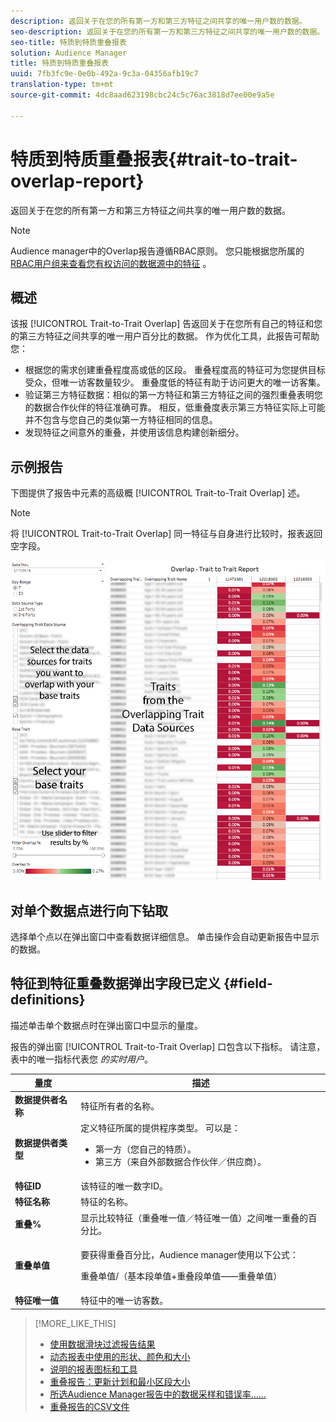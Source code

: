 ```yaml
---
description: 返回关于在您的所有第一方和第三方特征之间共享的唯一用户数的数据。
seo-description: 返回关于在您的所有第一方和第三方特征之间共享的唯一用户数的数据。
seo-title: 特质到特质重叠报表
solution: Audience Manager
title: 特质到特质重叠报表
uuid: 7fb3fc9e-0e0b-492a-9c3a-04356afb19c7
translation-type: tm+mt
source-git-commit: 4dc8aad623198cbc24c5c76ac3818d7ee00e9a5e

---
```



# 特质到特质重叠报表{#trait-to-trait-overlap-report}

返回关于在您的所有第一方和第三方特征之间共享的唯一用户数的数据。

>[!NOTE]
>
>Audience manager中的Overlap报告遵循RBAC原则。 您只能根据您所属的 [RBAC用户组来查看您有权访问的数据源中的特征](/help/using/features/administration/administration-overview.md) 。

<!-- 

c_overlap_reports.xml

 -->

## 概述

该报 [!UICONTROL Trait-to-Trait Overlap] 告返回关于在您所有自己的特征和您的第三方特征之间共享的唯一用户百分比的数据。 作为优化工具，此报告可帮助您：

* 根据您的需求创建重叠程度高或低的区段。 重叠程度高的特征可为您提供目标受众，但唯一访客数量较少。 重叠度低的特征有助于访问更大的唯一访客集。
* 验证第三方特征数据：相似的第一方特征和第三方特征之间的强烈重叠表明您的数据合作伙伴的特征准确可靠。 相反，低重叠度表示第三方特征实际上可能并不包含与您自己的类似第一方特征相同的信息。
* 发现特征之间意外的重叠，并使用该信息构建创新细分。

## 示例报告

下图提供了报告中元素的高级概 [!UICONTROL Trait-to-Trait Overlap] 述。

>[!NOTE]
>
>将 [!UICONTROL Trait-to-Trait Overlap] 同一特征与自身进行比较时，报表返回空字段。

![](assets/trait-to-trait-overlap.png)

## 对单个数据点进行向下钻取

选择单个点以在弹出窗口中查看数据详细信息。 单击操作会自动更新报告中显示的数据。

## 特征到特征重叠数据弹出字段已定义 {#field-definitions}

描述单击单个数据点时在弹出窗口中显示的量度。

<!-- 

r_t2t_data_pop.xml

 -->

报告的弹出窗 [!UICONTROL Trait-to-Trait Overlap] 口包含以下指标。 请注意，表中的唯一指标代表您 *的实时用户*。

<table id="table_A2A0CFC47C1A404994B82E6630E711A2"> 
 <thead> 
  <tr> 
   <th colname="col1" class="entry"> 量度 </th> 
   <th colname="col2" class="entry"> 描述 </th> 
  </tr>
 </thead>
 <tbody> 
  <tr> 
   <td colname="col1"><b><span class="wintitle"> 数据提供者名称</span></b> </td> 
   <td colname="col2"> 特征所有者的名称。 </td> 
  </tr> 
  <tr> 
   <td colname="col1"><b><span class="wintitle"> 数据提供者类型</span></b> </td> 
   <td colname="col2">定义特征所属的提供程序类型。 可以是： 
    <ul id="ul_0477C04A33FD4F5D998B98984E6554D3"> 
     <li id="li_50FCA48EDB5843AB8FB6C34ED2C0067D">第一方（您自己的特质）。 </li> 
     <li id="li_4F6148EDAEFE43FA8D505944E9FE3855">第三方（来自外部数据合作伙伴／供应商）。 </li> 
    </ul> </td> 
  </tr> 
  <tr> 
   <td colname="col1"><b><span class="wintitle"> 特征ID</span></b> </td> 
   <td colname="col2"> 该特征的唯一数字ID。 </td> 
  </tr> 
  <tr> 
   <td colname="col1"><b><span class="wintitle"> 特征名称</span></b> </td> 
   <td colname="col2"> 特征的名称。 </td> 
  </tr> 
  <tr> 
   <td colname="col1"><b><span class="wintitle"> 重叠%</span></b> </td> 
   <td colname="col2"> 显示比较特征（重叠唯一值／特征唯一值）之间唯一重叠的百分比。 </td> 
  </tr> 
  <tr> 
   <td colname="col1"><b><span class="wintitle"> 重叠单值</span></b> </td> 
   <td colname="col2"> <p>要获得重叠百分比，Audience manager使用以下公式：</p> <p>重叠单值/（基本段单值+重叠段单值——重叠单值）</p> </td> 
  </tr> 
  <tr> 
   <td colname="col1"><b><span class="wintitle"> 特征唯一值</span></b> </td> 
   <td colname="col2"> 特征中的唯一访客数。 </td> 
  </tr> 
 </tbody> 
</table>

>[!MORE_LIKE_THIS]
>
>* [使用数据滑块过滤报告结果](../../reporting/dynamic-reports/data-sliders.md)
>* [动态报表中使用的形状、颜色和大小](../../reporting/dynamic-reports/interactive-report-technology.md#shapes-colors-sizes)
>* [说明的报表图标和工具](../../reporting/dynamic-reports/interactive-report-technology.md#icons-tools-explained)
>* [重叠报告：更新计划和最小区段大小](../../reporting/dynamic-reports/overlap-minimum-segment-size.md)
>* [所选Audience Manager报告中的数据采样和错误率……](../../reporting/report-sampling.md)
>* [重叠报告的CSV文件](../../reporting/dynamic-reports/overlap-csv-files.md)